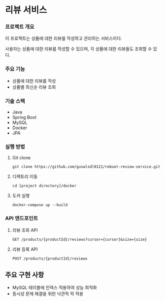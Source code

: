 # 리뷰 서비스

### 프로젝트 개요

이 프로젝트는 상품에 대한 리뷰를 작성하고 관리하는 서비스이다.

사용자는 상품에 대한 리뷰를 작성할 수 있으며, 각 상품에 대한 리뷰들도 조회할 수 있다.

### 주요 기능
- 상품에 대한 리뷰를 작성
- 상품별 최신순 리뷰 조회

### 기술 스택
- Java
- Spring Boot
- MySQL
- Docker
- JPA

### 실행 방법

1. Git clone
    ```
    git clone https://github.com/guswlsdl0121/reboot-review-service.git
    ```
2. 디렉토리 이동

    ```
    cd [project directory]/docker
    ```

3. 도커 실행
    ``` 
    docker-compose up --build
    ```

### API 엔드포인트

1. 리뷰 조회 API
    ```
    GET /products/{productId}/reviews?cursor={cursor}&size={size}
    ```

2. 리뷰 등록 API
    ```
    POST /products/{productId}/reviews
    ```

## 주요 구현 사항

- MySQL 테이블에 인덱스 적용하여 성능 최적화
- 동시성 문제 해결을 위한 낙관적 락 적용
